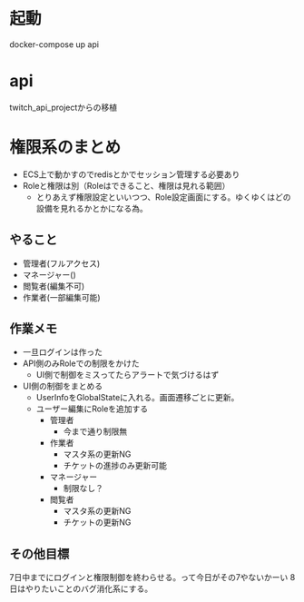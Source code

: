 # 起動
docker-compose up api

# api

twitch_api_projectからの移植


# 権限系のまとめ

- ECS上で動かすのでredisとかでセッション管理する必要あり
- Roleと権限は別（Roleはできること、権限は見れる範囲）
  - とりあえず権限設定といいつつ、Role設定画面にする。ゆくゆくはどの設備を見れるかとかになる為。



## やること
- 管理者(フルアクセス)
- マネージャー()
- 閲覧者(編集不可)
- 作業者(一部編集可能)


## 作業メモ
 - 一旦ログインは作った
 - API側のみRoleでの制限をかけた
   - UI側で制御をミスってたらアラートで気づけるはず
 - UI側の制御をまとめる
   - UserInfoをGlobalStateに入れる。画面遷移ごとに更新。
   - ユーザー編集にRoleを追加する
     - 管理者
       - 今まで通り制限無
     - 作業者
       - マスタ系の更新NG
       - チケットの進捗のみ更新可能
     - マネージャー
       - 制限なし？
     - 閲覧者
       - マスタ系の更新NG
       - チケットの更新NG


## その他目標
7日中までにログインと権限制御を終わらせる。って今日がその7やないかーい
8日はやりたいことのバグ消化系にする。

